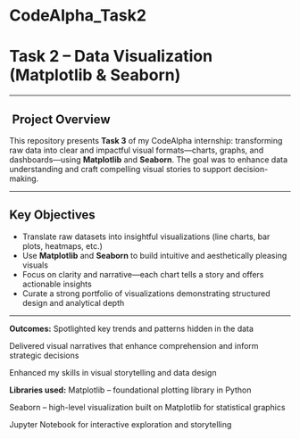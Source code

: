 # CodeAlpha_Task2
# Task 2 – Data Visualization (Matplotlib & Seaborn)  

---

## ​ Project Overview  
This repository presents **Task 3** of my CodeAlpha internship: transforming raw data into clear and impactful visual formats—charts, graphs, and dashboards—using **Matplotlib** and **Seaborn**. The goal was to enhance data understanding and craft compelling visual stories to support decision-making.

---

##  Key Objectives  
- Translate raw datasets into insightful visualizations (line charts, bar plots, heatmaps, etc.)  
- Use **Matplotlib** and **Seaborn** to build intuitive and aesthetically pleasing visuals  
- Focus on clarity and narrative—each chart tells a story and offers actionable insights  
- Curate a strong portfolio of visualizations demonstrating structured design and analytical depth

---
**Outcomes:**
Spotlighted key trends and patterns hidden in the data

Delivered visual narratives that enhance comprehension and inform strategic decisions

Enhanced my skills in visual storytelling and data design

**Libraries used:**
Matplotlib – foundational plotting library in Python 


Seaborn – high-level visualization built on Matplotlib for statistical graphics 


Jupyter Notebook for interactive exploration and storytelling


